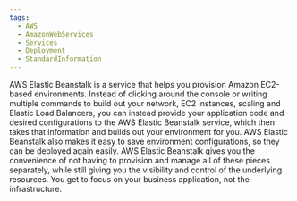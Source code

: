 ```yaml
---
tags:
  - AWS
  - AmazonWebServices
  - Services
  - Deployment
  - StandardInformation
---
```

AWS Elastic Beanstalk is a service that helps you provision Amazon EC2-based environments. Instead of clicking around the console or writing multiple commands to build out your network, EC2 instances, scaling and Elastic Load Balancers, you can instead provide your application code and desired configurations to the AWS Elastic Beanstalk service, which then takes that information and builds out your environment for you. AWS Elastic Beanstalk also makes it easy to save environment configurations, so they can be deployed again easily. AWS Elastic Beanstalk gives you the convenience of not having to provision and manage all of these pieces separately, while still giving you the visibility and control of the underlying resources. You get to focus on your business application, not the infrastructure.